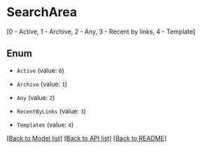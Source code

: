 # SearchArea

[0 - Active, 1 - Archive, 2 - Any, 3 - Recent by links, 4 - Template]

## Enum

* `Active` (value: `0`)

* `Archive` (value: `1`)

* `Any` (value: `2`)

* `RecentByLinks` (value: `3`)

* `Templates` (value: `4`)

[[Back to Model list]](../README.md#documentation-for-models) [[Back to API list]](../README.md#documentation-for-api-endpoints) [[Back to README]](../README.md)


